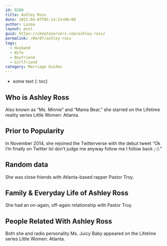 ```yaml
---
id: 8288
title: Ashley Ross
date: 2021-04-07T05:14:21+00:00
author: Laima
layout: post
guid: https://ukdataservers.com/ashley-ross/
permalink: /04/07/ashley-ross
tags:
  - Husband
  - Wife
  - Boyfriend
  - Girlfriend
category: Marriage Guides
---
```


* some text
{: toc}


## Who is Ashley Ross
                  
                  
                  
Also known as &#8220;Ms. Minnie&#8221; and &#8220;Mama Bear,&#8221; she starred on the Lifetime reality series Little Women: Atlanta.
                  
              
            
              
            
                
                
                
## Prior to Popularity
                  
                  
                  
In November 2014, she rejoined the Twitterverse with the debut tweet &#8220;Ok I&#8217;m finally on Twitter lol don&#8217;t judge me anyway follow me I follow back ;-).&#8221;
                  
              
            
              
            
                
                
                
## Random data
                  
                  
                  
She was close friends with Atlanta-based rapper Pastor Troy.
                  
              
            
              
            
                
                
                
## Family & Everyday Life of Ashley Ross
                  
                  
                  
She had an on-again, off-again relationship with Pastor Troy.
                  
              
            
              
            
                
                
                
## People Related With Ashley Ross
                  
                  
                  
Both she and radio personality Ms. Juicy Baby appeared on the Lifetime series Little Women: Atlanta.
                  
              
            
              
            
                
              
            
              
              
            
            
              
            
          
          
          